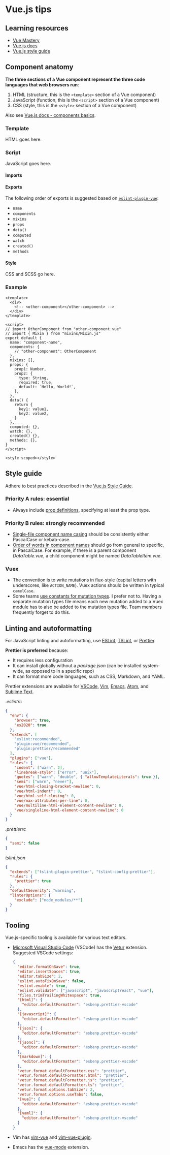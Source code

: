 # Vue.js tips

## Learning resources

- [Vue Mastery](https://www.vuemastery.com)
- [Vue.js docs](https://vuejs.org/v2/guide/)
- [Vue.js style guide](https://vuejs.org/v2/style-guide)

## Component anatomy

**The three sections of a Vue component represent the three code languages that web browsers run**:

1. HTML (structure, this is the `<template>` section of a Vue component)
2. JavaScript (function, this is the `<script>` section of a Vue component)
3. CSS (style, this is the `<style>` section of a Vue component)

Also see [Vue.js docs - components basics](https://vuejs.org/v2/guide/components.html).

### Template

HTML goes here.

### Script

JavaScript goes here.

#### Imports

#### Exports

The following order of exports is suggested based on [`eslint-plugin-vue`](https://eslint.vuejs.org/rules/):

- `name`
- `components`
- `mixins`
- `props`
- `data()`
- `computed`
- `watch`
- `created()`
- `methods`

#### Style

CSS and SCSS go here.

### Example

```vue
<template>
  <div>
    <!-- <other-component></other-component> -->
  </div>
</template>

<script>
// import OtherComponent from "other-component.vue"
// import { Mixin } from "mixins/Mixin.js"
export default {
  name: "component-name",
  components: {
    // "other-component": OtherComponent
  },
  mixins: [],
  props: {
    prop1: Number,
    prop2: {
      type: String,
      required: true,
      default: `Hello, World!`,
    },
  },
  data() {
    return {
      key1: value1,
      key2: value2,
    }
  },
  computed: {},
  watch: {},
  created() {},
  methods: {},
}
</script>

<style scoped></style>
```

## Style guide

Adhere to best practices described in the [Vue.js Style Guide](https://vuejs.org/v2/style-guide).

### Priority A rules: essential

- Always include [prop definitions](https://vuejs.org/v2/style-guide/#Prop-definitions-essential), specifying at least the prop type.

### Priority B rules: strongly recommended

- [Single-file component name casing](https://vuejs.org/v2/style-guide/#Single-file-component-filename-casing-strongly-recommended) should be consistently either PascalCase or kebab-case.
- [Order of words in component names](https://vuejs.org/v2/style-guide/#Order-of-words-in-component-names-strongly-recommended) should go from general to specific, in PascalCase. For example, if there is a parent component _DataTable.vue_, a child component might be named _DataTableItem.vue_.

### Vuex

- The convention is to write mutations in flux-style (capital letters with underscores, like `ACTION_NAME`). Vuex actions should be written in typical `camelCase`.
- Some teams [use constants for mutation types](https://vuex.vuejs.org/guide/mutations.html#using-constants-for-mutation-types). I prefer not to. Having a separate mutation types file means each new mutation added to a Vuex module has to also be added to the mutation types file. Team members frequently forget to do this.

## Linting and autoformatting

For JavaScript linting and autoformatting, use [ESLint](https://eslint.org/), [TSLint](https://palantir.github.io/tslint/), or [Prettier](https://prettier.io/).

**Prettier is preferred** because:

- It requires less configuration
- It can install globally without a _package.json_ (can be installed system-wide, as opposed to in a specific repo)
- It can format more code languages, such as CSS, Markdown, and YAML.

Prettier extensions are available for [VSCode](https://github.com/prettier/prettier-vscode), [Vim](https://github.com/prettier/vim-prettier), [Emacs](https://github.com/prettier/prettier-emacs), [Atom](https://github.com/prettier/prettier-atom), and [Sublime Text](https://packagecontrol.io/packages/JsPrettier).

_.eslintrc_

```json
{
  "env": {
    "browser": true,
    "es2020": true
  },
  "extends": [
    "eslint:recommended",
    "plugin:vue/recommended",
    "plugin:prettier/recommended"
  ],
  "plugins": ["vue"],
  "rules": {
    "indent": ["warn", 2],
    "linebreak-style": ["error", "unix"],
    "quotes": ["warn", "double", { "allowTemplateLiterals": true }],
    "semi": ["warn", "never"],
    "vue/html-closing-bracket-newline": 0,
    "vue/html-indent": 0,
    "vue/html-self-closing": 0,
    "vue/max-attributes-per-line": 0,
    "vue/multiline-html-element-content-newline": 0,
    "vue/singleline-html-element-content-newline": 0
  }
}
```

_.prettierrc_

```json
{
  "semi": false
}
```

_tslint.json_

```json
{
  "extends": ["tslint-plugin-prettier", "tslint-config-prettier"],
  "rules": {
    "prettier": true
  },
  "defaultSeverity": "warning",
  "linterOptions": {
    "exclude": ["node_modules/**"]
  }
}
```

## Tooling

Vue.js-specific tooling is available for various text editors.

- [Microsoft Visual Studio Code](https://code.visualstudio.com/) (VSCode) has the [Vetur](https://vuejs.github.io/vetur/) extension. Suggested VSCode settings:

  ```json
  {
    "editor.formatOnSave": true,
    "editor.insertSpaces": true,
    "editor.tabSize": 2,
    "eslint.autoFixOnSave": false,
    "eslint.enable": true,
    "eslint.validate": ["javascript", "javascriptreact", "vue"],
    "files.trimTrailingWhitespace": true,
    "[html]": {
      "editor.defaultFormatter": "esbenp.prettier-vscode"
    },
    "[javascript]": {
      "editor.defaultFormatter": "esbenp.prettier-vscode"
    },
    "[json]": {
      "editor.defaultFormatter": "esbenp.prettier-vscode"
    },
    "[jsonc]": {
      "editor.defaultFormatter": "esbenp.prettier-vscode"
    },
    "[markdown]": {
      "editor.defaultFormatter": "esbenp.prettier-vscode"
    },
    "vetur.format.defaultFormatter.css": "prettier",
    "vetur.format.defaultFormatter.html": "prettier",
    "vetur.format.defaultFormatter.js": "prettier",
    "vetur.format.defaultFormatter.ts": "prettier",
    "vetur.format.options.tabSize": 2,
    "vetur.format.options.useTabs": false,
    "[vue]": {
      "editor.defaultFormatter": "esbenp.prettier-vscode"
    },
    "[yaml]": {
      "editor.defaultFormatter": "esbenp.prettier-vscode"
    }
  }
  ```

- Vim has [vim-vue](https://github.com/posva/vim-vue) and [vim-vue-plugin](https://github.com/leafOfTree/vim-vue-plugin).
- Emacs has the [vue-mode](https://github.com/AdamNiederer/vue-mode) extension.
